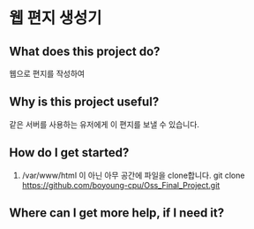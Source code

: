 # 웹 편지 생성기

## What does this project do?
웹으로 편지를 작성하여

## Why is this project useful? 
같은 서버를 사용하는 유저에게 이 편지를 보낼 수 있습니다. 

## How do I get started?
1. /var/www/html 이 아닌 아무 공간에 파일을 clone합니다.
  git clone https://github.com/boyoung-cpu/Oss_Final_Project.git 

## Where can I get more help, if I need it?

